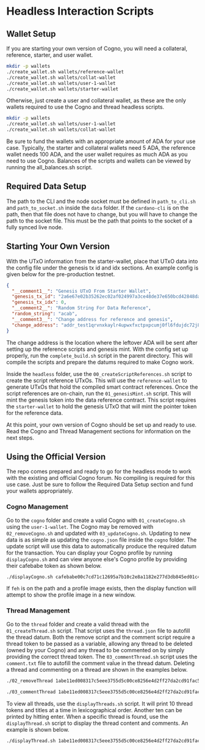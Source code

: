 # Headless Interaction Scripts

## Wallet Setup

If you are starting your own version of Cogno, you will need a collateral, reference, starter, and user wallet.

```bash
mkdir -p wallets
./create_wallet.sh wallets/reference-wallet
./create_wallet.sh wallets/collat-wallet
./create_wallet.sh wallets/user-1-wallet
./create_wallet.sh wallets/starter-wallet
```

Otherwise, just create a user and collateral wallet, as these are the only wallets required to use the Cogno and thread headless scripts.

```bash
mkdir -p wallets
./create_wallet.sh wallets/user-1-wallet
./create_wallet.sh wallets/collat-wallet
```

Be sure to fund the wallets with an appropriate amount of ADA for your use case. Typically, the starter and collateral wallets need 5 ADA, the reference wallet needs 100 ADA, and the user wallet requires as much ADA as you need to use Cogno. Balances of the scripts and wallets can be viewed by running the all_balances.sh script.

## Required Data Setup

The path to the CLI and the node socket must be defined in `path_to_cli.sh` and `path_to_socket.sh` inside the `data` folder. If the `cardano-cli` is on the path, then that file does not have to change, but you will have to change the path to the socket file. This must be the path that points to the socket of a fully synced live node.

## Starting Your Own Version

With the UTxO information from the starter-wallet, place that UTxO data into the config file under the genesis tx id and idx sections. An example config is given below for the pre-production testnet.

```json
{
  "__comment1__": "Genesis UTxO From Starter Wallet",
  "genesis_tx_id": "2a6e67e02b35262ec02af024997a3ce48de37e650bcd42848daad9c3f33c096a",
  "genesis_tx_idx": 0,
  "__comment2__": "Random String For Data Reference",
  "random_string": "acab",
  "__comment3__": "Change address for reference and genesis",
  "change_address": "addr_test1qrvnxkaylr4upwxfxctpxpcumj0fl6fdujdc72j8sgpraa9l4gu9er4t0w7udjvt2pqngddn6q4h8h3uv38p8p9cq82qav4lmp"
}
```

The change address is the location where the leftover ADA will be sent after setting up the reference scripts and genesis mint. With the config set up properly, run the `complete_build.sh` script in the parent directory. This will compile the scripts and prepare the datums required to make Cogno work.

Inside the `headless` folder, use the `00_createScriptReferences.sh` script to create the script reference UTxOs. This will use the `reference-wallet` to generate UTxOs that hold the compiled smart contract references. Once the script references are on-chain, run the `01_genesisMint.sh` script. This will mint the genesis token into the data reference contract. This script requires the `starter-wallet` to hold the genesis UTxO that will mint the pointer token for the reference data.

At this point, your own version of Cogno should be set up and ready to use. Read the Cogno and Thread Management sections for information on the next steps.

## Using the Official Version

The repo comes prepared and ready to go for the headless mode to work with the existing and official Cogno forum. No compiling is required for this use case. Just be sure to follow the Required Data Setup section and fund your wallets appropriately.

### Cogno Management

Go to the `cogno` folder and create a valid Cogno with `01_createCogno.sh` using the `user-1-wallet`. The Cogno may be removed with `02_removeCogno.sh` and updated with `03_updateCogno.sh`. Updating to new data is as simple as updating the `cogno.json` file inside the `cogno` folder. The update script will use this data to automatically produce the required datum for the transaction. You can display your Cogno profile by running `displayCogno.sh` and can view anyone else's Cogno profile by providing their cafebabe token as shown below.

```bash
./displayCogno.sh cafebabe00c7cd71c12695a7b10c2e8a1182e277d3db845ed01c46a3f98c49d3
```

If `feh` is on the path and a profile image exists, then the display function will attempt to show the profile image in a new window.

### Thread Management

Go to the `thread` folder and create a valid thread with the `01_createThread.sh` script. That script uses the `thread.json` file to autofill the thread datum. Both the remove script and the comment script require a thread token to be passed as a variable, allowing any thread to be deleted (owned by your Cogno) and any thread to be commented on by simply providing the correct thread token. The `03_commentThread.sh` script uses the `comment.txt` file to autofill the comment value in the thread datum. Deleting a thread and commenting on a thread are shown in the examples below.

```bash
./02_removeThread 1abe11ed008317c5eee3755d5c00ce8256e4d2ff27da2cd91fac5b447c28dcbf
```

```bash
./03_commentThread 1abe11ed008317c5eee3755d5c00ce8256e4d2ff27da2cd91fac5b447c28dcbf
```

To view all threads, use the `displayThreads.sh` script. It will print 10 thread tokens and titles at a time in lexicographical order. Another ten can be printed by hitting enter. When a specific thread is found, use the `displayThread.sh` script to display the thread content and comments. An example is shown below.


```bash
./displayThread.sh 1abe11ed008317c5eee3755d5c00ce8256e4d2ff27da2cd91fac5b447c28dcbf
```
